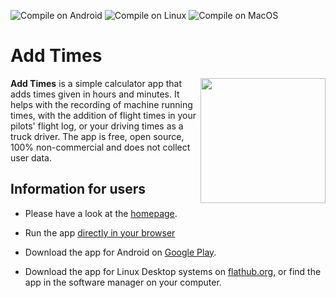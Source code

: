 ![Compile on Android](https://github.com/Akaflieg-Freiburg/addhoursandminutes/workflows/Compile%20on%20Android/badge.svg)
![Compile on Linux](https://github.com/Akaflieg-Freiburg/addhoursandminutes/workflows/Compile%20on%20Linux/badge.svg)
![Compile on MacOS](https://github.com/Akaflieg-Freiburg/addhoursandminutes/actions/workflows/macos.yml/badge.svg)

# Add Times

<img align="right"
src="https://akaflieg-freiburg.github.io/addhoursandminutes/assets/images/phone.png"
width="200">**Add Times** is a simple calculator app that adds times given in
hours and minutes. It helps with the recording of machine running times, with
the addition of flight times in your pilots' flight log, or your driving times
as a truck driver. The app is free, open source, 100% non-commercial and does
not collect user data.

## Information for users

- Please have a look at the [homepage](https://akaflieg-freiburg.github.io/addhoursandminutes).

- Run the app [directly in your browser](https://akaflieg-freiburg.github.io/addhoursandminutes/assets/webasm/addhoursandminutes.html)

- Download the app for Android on [Google Play](https://play.google.com/store/apps/details?id=de.akaflieg_freiburg.cavok.add_hours_and_minutes).

- Download the app for Linux Desktop systems on [flathub.org](https://flathub.org/apps/details/de.akaflieg_freiburg.cavok.add_hours_and_minutes), or find the app in the software manager on your computer.
